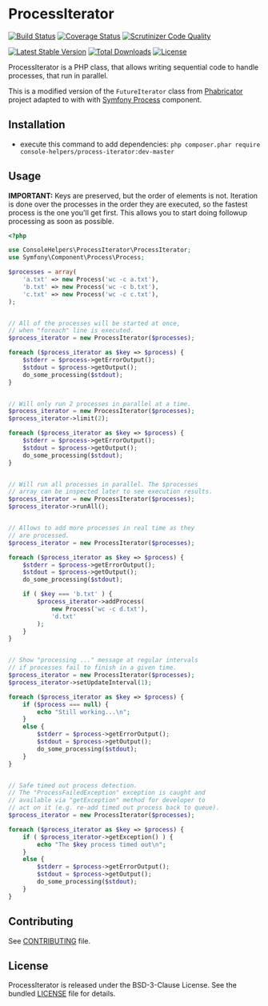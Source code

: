 # ProcessIterator

[![Build Status](https://travis-ci.org/console-helpers/process-iterator.svg?branch=master)](https://travis-ci.org/console-helpers/process-iterator)
[![Coverage Status](https://coveralls.io/repos/github/console-helpers/process-iterator/badge.svg?branch=master)](https://coveralls.io/github/console-helpers/process-iterator?branch=master)
[![Scrutinizer Code Quality](https://scrutinizer-ci.com/g/console-helpers/process-iterator/badges/quality-score.png?b=master)](https://scrutinizer-ci.com/g/console-helpers/process-iterator/?branch=master)


[![Latest Stable Version](https://poser.pugx.org/console-helpers/process-iterator/v/stable)](https://packagist.org/packages/console-helpers/process-iterator)
[![Total Downloads](https://poser.pugx.org/console-helpers/process-iterator/downloads)](https://packagist.org/packages/console-helpers/process-iterator)
[![License](https://poser.pugx.org/console-helpers/process-iterator/license)](https://packagist.org/packages/console-helpers/process-iterator)

ProcessIterator is a PHP class, that allows writing sequential code to handle processes, that run in parallel.

This is a modified version of the `FutureIterator` class from [Phabricator](http://phabricator.org/) project adapted to with with [Symfony Process](http://symfony.com/doc/current/components/process.html) component.

## Installation

* execute this command to add dependencies: `php composer.phar require console-helpers/process-iterator:dev-master`

## Usage

**IMPORTANT:** Keys are preserved, but the order of elements is not. Iteration is done over the processes in the order they are executed, so the fastest process is the one you'll get first. This allows you to start doing followup processing as soon as possible.

```php
<?php

use ConsoleHelpers\ProcessIterator\ProcessIterator;
use Symfony\Component\Process\Process;

$processes = array(
	'a.txt' => new Process('wc -c a.txt'),
	'b.txt' => new Process('wc -c b.txt'),
	'c.txt' => new Process('wc -c c.txt'),
);


// All of the processes will be started at once,
// when "foreach" line is executed.
$process_iterator = new ProcessIterator($processes);

foreach ($process_iterator as $key => $process) {
	$stderr = $process->getErrorOutput();
	$stdout = $process->getOutput();
	do_some_processing($stdout);
}


// Will only run 2 processes in parallel at a time.
$process_iterator = new ProcessIterator($processes);
$process_iterator->limit(2);

foreach ($process_iterator as $key => $process) {
	$stderr = $process->getErrorOutput();
	$stdout = $process->getOutput();
	do_some_processing($stdout);
}


// Will run all processes in parallel. The $processes
// array can be inspected later to see execution results.
$process_iterator = new ProcessIterator($processes);
$process_iterator->runAll();


// Allows to add more processes in real time as they
// are processed.
$process_iterator = new ProcessIterator($processes);

foreach ($process_iterator as $key => $process) {
	$stderr = $process->getErrorOutput();
	$stdout = $process->getOutput();
	do_some_processing($stdout);

	if ( $key === 'b.txt' ) {
		$process_iterator->addProcess(
			new Process('wc -c d.txt'),
			'd.txt'
		);
	}
}


// Show "processing ..." message at regular intervals
// if processes fail to finish in a given time.
$process_iterator = new ProcessIterator($processes);
$process_iterator->setUpdateInterval(1);

foreach ($process_iterator as $key => $process) {
	if ($process === null) {
		echo "Still working...\n";
	}
	else {
		$stderr = $process->getErrorOutput();
		$stdout = $process->getOutput();
		do_some_processing($stdout);
	}
}


// Safe timed out process detection.
// The "ProcessFailedException" exception is caught and
// available via "getException" method for developer to
// act on it (e.g. re-add timed out process back to queue).
$process_iterator = new ProcessIterator($processes);

foreach ($process_iterator as $key => $process) {
	if ( $process_iterator->getException() ) {
		echo "The $key process timed out\n";
	}
	else {
		$stderr = $process->getErrorOutput();
		$stdout = $process->getOutput();
		do_some_processing($stdout);
	}
}
```

## Contributing

See [CONTRIBUTING](CONTRIBUTING.md) file.

## License

ProcessIterator is released under the BSD-3-Clause License. See the bundled [LICENSE](LICENSE) file for details.

